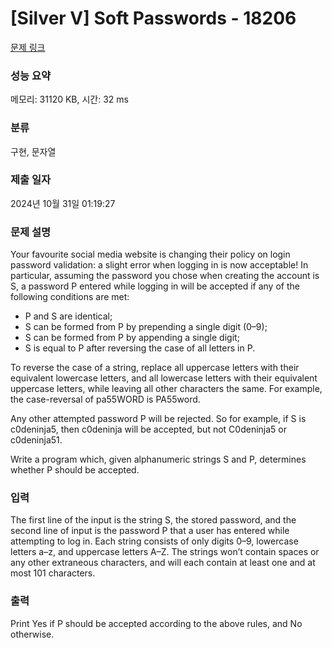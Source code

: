 # [Silver V] Soft Passwords - 18206 

[문제 링크](https://www.acmicpc.net/problem/18206) 

### 성능 요약

메모리: 31120 KB, 시간: 32 ms

### 분류

구현, 문자열

### 제출 일자

2024년 10월 31일 01:19:27

### 문제 설명

<p>Your favourite social media website is changing their policy on login password validation: a slight error when logging in is now acceptable! In particular, assuming the password you chose when creating the account is S, a password P entered while logging in will be accepted if any of the following conditions are met:</p>

<ul>
	<li>P and S are identical;</li>
	<li>S can be formed from P by prepending a single digit (0–9);</li>
	<li>S can be formed from P by appending a single digit;</li>
	<li>S is equal to P after reversing the case of all letters in P.</li>
</ul>

<p>To reverse the case of a string, replace all uppercase letters with their equivalent lowercase letters, and all lowercase letters with their equivalent uppercase letters, while leaving all other characters the same. For example, the case-reversal of pa55WORD is PA55word.</p>

<p>Any other attempted password P will be rejected. So for example, if S is c0deninja5, then c0deninja will be accepted, but not C0deninja5 or c0deninja51.</p>

<p>Write a program which, given alphanumeric strings S and P, determines whether P should be accepted.</p>

### 입력 

 <p>The first line of the input is the string S, the stored password, and the second line of input is the password P that a user has entered while attempting to log in. Each string consists of only digits 0–9, lowercase letters a–z, and uppercase letters A–Z. The strings won’t contain spaces or any other extraneous characters, and will each contain at least one and at most 101 characters.</p>

### 출력 

 <p>Print Yes if P should be accepted according to the above rules, and No otherwise.</p>

